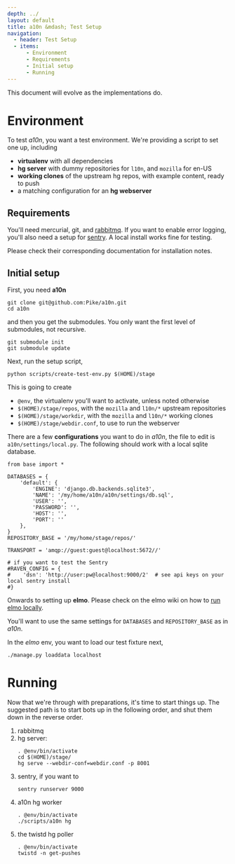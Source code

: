 ```yaml
---
depth: ../
layout: default
title: a10n &mdash; Test Setup
navigation:
  - header: Test Setup
  - items:
      - Environment
      - Requirements
      - Initial setup
      - Running
---
```


<div class="alert">This document will evolve as the implementations do.</div>


<h1 id="environment" class="well">Environment</h1>

To test *a10n*, you want a test environment. We're providing a script
to set one up, including

* **virtualenv** with all dependencies
* **hg server** with dummy repositories for `l10n`, and `mozilla` for en-US
* **working clones** of the upstream hg repos, with example content, ready to push
* a matching configuration for an **hg webserver**


Requirements
------------

You'll need mercurial, git, and
[rabbitmq](http://www.rabbitmq.com/). If you want to enable error
logging, you'll also need a setup for
[sentry](https://getsentry.com/welcome/). A local install works fine
for testing.

Please check their corresponding documentation for installation notes.


Initial setup
-------------

First, you need **a10n**

    git clone git@github.com:Pike/a10n.git
    cd a10n

and then you get the submodules. You only want the first level of
submodules, not recursive.

    git submodule init
    git submodule update

Next, run the setup script,

    python scripts/create-test-env.py $(HOME)/stage

This is going to create

* `@env`, the virtualenv you'll want to activate, unless noted otherwise
* `$(HOME)/stage/repos`, with the `mozilla` and `l10n/*` upstream repositories
* `$(HOME)/stage/workdir`, with the `mozilla` and `l10n/*` working clones
* `$(HOME)/stage/webdir.conf`, to use to run the webserver

There are a few **configurations** you want to do in *a10n*, the file to edit is `a10n/settings/local.py`. The following should work with a local sqlite database.

    from base import *
    
    DATABASES = {
        'default': {
            'ENGINE': 'django.db.backends.sqlite3',
            'NAME': '/my/home/a10n/a10n/settings/db.sql',
            'USER': '',
            'PASSWORD': '',
            'HOST': '',
            'PORT': ''
        },
    }
    REPOSITORY_BASE = '/my/home/stage/repos/'
    
    TRANSPORT = 'amqp://guest:guest@localhost:5672//'
    
    # if you want to test the Sentry
    #RAVEN_CONFIG = {
    #    'dsn': 'http://user:pw@localhost:9000/2'  # see api keys on your local sentry install
    #}


Onwards to setting up **elmo**. Please check on the elmo wiki on how
to [run elmo
locally](https://github.com/mozilla/elmo/wiki/Running-locally).

You'll want to use the same settings for `DATABASES` and `REPOSITORY_BASE` as in *a10n*.

In the *elmo* env, you want to load our test fixture next,

    ./manage.py loaddata localhost


<h1 id="running" class="well">Running</h1>

Now that we're through with preparations, it's time to start things
up. The suggested path is to start bots up in the following order, and
shut them down in the reverse order.

1. rabbitmq
1. hg server:
   <pre><code>. @env/bin/activate
   cd $(HOME)/stage/
   hg serve --webdir-conf=webdir.conf -p 8001</code></pre>
1. sentry, if you want to
   <pre><code>sentry runserver 9000</code></pre>
1. a10n hg worker
   <pre><code>. @env/bin/activate
   ./scripts/a10n hg</code></pre>
1. the twistd hg poller
   <pre><code>. @env/bin/activate
   twistd -n get-pushes</code></pre>
